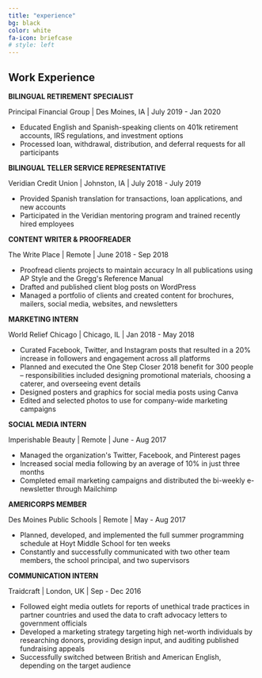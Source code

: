 ```yaml
---
title: "experience"
bg: black
color: white
fa-icon: briefcase
# style: left
---
```


<!-- #### Basically -->

## Work Experience

**BILINGUAL RETIREMENT SPECIALIST**

Principal Financial Group \| Des Moines, IA \| July 2019 - Jan 2020

- Educated English and Spanish-speaking clients on 401k retirement accounts, IRS regulations, and investment options
- Processed loan, withdrawal, distribution, and deferral requests for all participants

**BILINGUAL TELLER SERVICE REPRESENTATIVE**

Veridian Credit Union \| Johnston, IA \| July 2018 - July 2019

- Provided Spanish translation for transactions, loan applications, and new accounts
- Participated in the Veridian mentoring program and trained recently hired employees

**CONTENT WRITER & PROOFREADER**

The Write Place \| Remote \| June 2018 - Sep 2018

- Proofread clients projects to maintain accuracy In all publications using AP Style and the Gregg's Reference Manual
- Drafted and published client blog posts on WordPress
- Managed a portfolio of clients and created content for brochures, mailers, social media, websites, and newsletters

**MARKETING INTERN**

World Relief Chicago \| Chicago, IL \| Jan 2018 - May 2018

- Curated Facebook, Twitter, and Instagram posts that resulted in a 20% increase in followers and engagement across all platforms
- Planned and executed the One Step Closer 2018 benefit for 300 people – responsibilities included designing promotional materials, choosing a caterer, and overseeing event details
- Designed posters and graphics for social media posts using Canva 
- Edited and selected photos to use for company-wide marketing campaigns

**SOCIAL MEDIA INTERN**

Imperishable Beauty \| Remote \| June - Aug 2017

- Managed the organization's Twitter, Facebook, and Pinterest pages 
- Increased social media following by an average of 10% in just three months
- Completed email marketing campaigns and distributed the bi-weekly e-newsletter through Mailchimp

**AMERICORPS MEMBER**

Des Moines Public Schools \| Remote \| May - Aug 2017

- Planned, developed, and implemented the full summer programming schedule at Hoyt Middle School for ten weeks
- Constantly and successfully communicated with two other team members, the school principal, and two supervisors

**COMMUNICATION INTERN**

Traidcraft \| London, UK \| Sep - Dec 2016

- Followed eight media outlets for reports of unethical trade practices in partner countries and used the data to craft
advocacy letters to government officials
- Developed a marketing strategy targeting high net-worth individuals by researching donors, providing design input, and
auditing published fundraising appeals
- Successfully switched between British and American English, depending on the target audience
